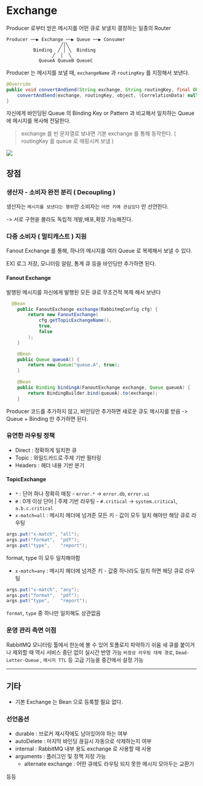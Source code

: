 # Exchange

Producer 로부터 받은 메시지를 어떤 큐로 보낼지 결정하는 일종의 Router

```
Producer ──▶ Exchange ──▶ Queue ──▶ Consumer
                    ╱│╲
          Binding  ╱ │ ╲  Binding
                 ╱  │  ╲
            QueueA QueueB QueueC
```

Producer 는 메시지를 보낼 때, `exchangeName` 과 `routingKey` 를 지정해서 보낸다.

```java
@Override  
public void convertAndSend(String exchange, String routingKey, final Object object) throws AmqpException {  
    convertAndSend(exchange, routingKey, object, (CorrelationData) null);  
}
```

자신에게 바인딩된 Queue 의 Binding Key or Pattern 과 비교해서 일치하는 Queue 에 메시지를 복사해 전달한다.

> exchange 를 빈 문자열로 보내면 기본 exchange 를 통해 동작한다. ( routingKey 를 queue 로 매핑시켜 보냄 )

![](https://i.imgur.com/70kdeqL.png)

## 장점

### 생산자 - 소비자 완전 분리 ( Decoupling )

생산자는 `메시지를 보낸다는 행위`만
소비자는 `어떤 키에 관심있다` 만 선언한다.

-> 서로 구현을 몰라도 독립적 개발,배포,확장 가능해진다.

### 다중 소비자 ( 멀티캐스트 ) 지원

Fanout Exchange 를 통해, 하나의 메시지를 여러 Queue 로 복제해서 보낼 수 있다.

EX) 로그 저장, 모니터링 알람, 통계 큐 등을 바인딩만 추가하면 된다.

#### Fanout Exchange

발행된 메시지를 자신에게 발행된 모든 큐로 무조건적 복제 해서 보낸다

```java
  @Bean
    public FanoutExchange exchange(RabbitmqConfig cfg) {
        return new FanoutExchange(
            cfg.getTopicExchangeName(),
            true,                      
            false                      
        );
    }

    @Bean
    public Queue queueA() {
        return new Queue("queue.A", true);
    }
    
    @Bean
    public Binding bindingA(FanoutExchange exchange, Queue queueA) {
        return BindingBuilder.bind(queueA).to(exchange);
    }
```

Producer 코드를 추가하지 않고, 바인딩만 추가하면 새로운 큐도 메시지를 받음
-> Queue + Binding 만 추가하면 된다.

### 유연한 라우팅 정책

- Direct : 정확하게 일치한 큐
- Topic : 와일드카드로 주제 기반 필터링
- Headers : 헤더 내용 기반 분기

#### TopicExchange

- `*` : 단어 하나 정확히 매칭 - `error.*` -> `error.db`, `error.ui`
- `#` : 0개 이상 단어 | 주제 기반 라우팅 - `#.critical` -> `system.critical`, `a.b.c.critical`
- `x-match=all` : 메시지 헤더에 넘겨준 모든 키 - 값이 모두 일치 해야만 해당 큐로 라우팅
```java
args.put("x-match", "all");
args.put("format",  "pdf");
args.put("type",    "report");
```

format, type 이 모두 일치해야함

- `x-match=any` : 메시지 헤더에 넘겨준 키 - 값중 하나라도 일치 하면 해당 큐로 라우팅

```java
args.put("x-match", "any");
args.put("format",  "pdf");
args.put("type",    "report");
```

`format`, `type` 중 하나만 일치해도 상관없음

### 운영 관리 측면 이점

RabbitMQ 모니터링 툴에서 한눈에 볼 수 있어 토폴로지 파악하기 쉬움
새 큐를 붙이거나 제외할 때 역시 서비스 중단 없이 실시간 반영 가능
`비정상 라우팅 대체 경로`, `Dead-Letter-Queue` , `메시지 TTL` 등 고급 기능을 중간에서 설정 가능

---

## 기타

- 기본 Exchange 는 Bean 으로 등록할 필요 없다.

### 선언옵션

- durable : 브로커 재시작에도 남아있어야 하는 여부
- autoDelete : 마지막 바인딩 끊길시 자동으로 삭제하는지 여부
- internal : RabbitMQ 내부 용도 exchange 로 사용할 때 사용
- arguments : 플러그인 및 정책 지정 가능
    - alternate exchange : 어떤 큐에도 라우팅 되지 못한 메시지 모아두는 교환기

등등
